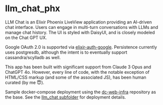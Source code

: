 # llm_chat_phx

LLM Chat is an Elixir Phoenix LiveView application providing an AI-driven chat interface. Users can engage in multi-turn conversations with LLMs and manage chat history. The UI is styled with DaisyUI, and is closely modeled on the Chat GPT UX.

Google OAuth 2.0 is supported via [elixir-auth-google](https://github.com/dwyl/elixir-auth-google). Persistence currently uses postgresdb, although the intent is to eventually support cassandra/scylladb as well.

This app has been built with significant support from Claude 3 Opus and ChatGPT 4o. However, every line of code, with the notable exception of HTML/CSS markup (and some of the associated JS), has been human curated (by me 😇).

Sample docker-compose deployment using the [dc-web-infra](https://github.com/restlessronin/dc-web-infra) repository as the base. See the [llm_chat subfolder](https://github.com/restlessronin/dc-web-infra/tree/main/llm_chat) for deployment details.
